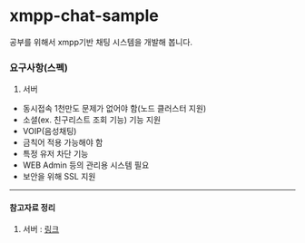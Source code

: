 xmpp-chat-sample
================
공부를 위해서 xmpp기반 채팅 시스템을 개발해 봅니다.

### 요구사항(스펙)

1. 서버
- 동시접속 1천만도 문제가 없어야 함(노드 클러스터 지원)
- 소셜(ex. 친구리스트 조회 기능) 기능 지원
- VOIP(음성채팅)
- 금칙어 적용 가능해야 함
- 특정 유저 차단 기능
- WEB Admin 등의 관리용 시스템 필요
- 보안을 위해 SSL 지원

 
<hr/>

#### 참고자료 정리
1. 서버 : [링크](server/README.md)
